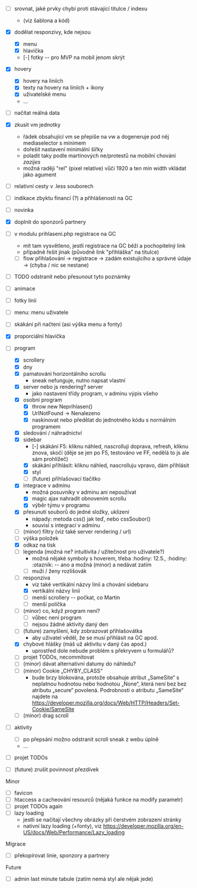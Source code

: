 - [ ] srovnat, jaké prvky chybí proti stávající titulce / indexu
    - (viz šablona a kód)
- [x] dodělat responzivy, kde nejsou
    - [x] menu
    - [x] hlavička
    - [-] fotky -- pro MVP na mobil jenom skrýt
- [x] hovery
    - [x] hovery na liniích
    - [x] texty na hovery na liniích + ikony
    - [x] uživatelské menu
    - ...
- [ ] načítat reálná data
- [x] zkusit vm jednotky
    - řádek obsahující vm se přepíše na vw a dogeneruje pod něj mediaselector s minimem
    - dořešit nastavení minimální šířky
    - poladit taky podle martinových ne/protestů na mobilní chování _zazijes_
    - možná raději "rel" (pixel relative) vůči 1920 a ten min width vkládat jako agument
- [ ] relativní cesty v .less souborech
- [ ] indikace zbyktu financí (?) a přihlášenosti na GC
- [ ] novinka
- [x] doplnit do sponzorů partnery
- [ ] v modulu prihlaseni.php registrace na GC
    - mít tam vysvětleno, jestli registrace na GC běží a pochopitelný link
    - případně řešit jinak (původně link "přihláška" na titulce)
    - [ ] flow přihlašování -> registrace -> zadám existujícího a správné údaje -> (chyba / nic se nestane)
- [ ] TODO odstranit nebo přesunout tyto poznámky
- [ ] animace
- [ ] fotky linií
- [ ] menu: menu uživatele
- [ ] skákání při načtení (asi výška menu a fonty)
- [x] proporciální hlavička

- [ ] program
    - [x] scrollery
    - [x] dny
    - [x] pamatování horizontálního scrollu
        - sneak nefunguje, nutno napsat vlastní
    - [x] server nebo js rendering? server
        - jako nastavení třídy program, v adminu výpis všeho
    - [x] osobní program
        - [x] throw new Neprihlasen()
        - [x] UrlNotFound -> Nenalezeno
        - [x] naskinovat nebo předělat do jednotného kódu s normálním programem
    - [x] sledování / náhradnictví
    - [x] sidebar
        - [-] skákání F5: kliknu náhled, nascrolluji doprava, refresh, kliknu znova, skočí (děje se jen po F5, testováno ve FF, nedělá to js ale sám prohlížeč)
        - [x] skákání přihlásit: kliknu náhled, nascrolluju vpravo, dám přihlásit
        - [x] styl
        - [ ] (future) přihlašovací tlačítko
    - [x] integrace v adminu
        - možná posuvníky v adminu ani nepoužívat
        - [x] magic ajax nahradit obnovením scrollu
        - [x] výběr týmu v programu
    - [x] přesunutí souborů do jedné složky, uklizení
        - nápady: metoda css() jak teď, nebo cssSoubor()
        - souvisí s integrací v adminu
    - [ ] (minor) filtry (viz také server rendering / url)
    - [ ] výška položek
    - [x] odkaz na tisk
    - [ ] legenda (možná ne? intuitivita / užitečnost pro uživatele?)
        - možná nějaké symboly s hoverem, třeba :hodiny: 12.5., :hodiny: :otazník: -- ano a možná (minor) a nedávat zatím
        - [ ] muži / ženy rozlišovák
    - [ ] responziva
        - viz také vertikální názvy linií a chování sidebaru
        - [x] vertikální názvy linií
        - [ ] menší scrollery -- počkat, co Martin
        - [ ] menší políčka
    - [ ] (minor) co, když program není?
        - [ ] vůbec není program
        - [ ] nejsou žádné aktivity daný den
    - [ ] (future) zamyšlení, kdy zobrazovat přihlašovátka
        - aby uživatel věděl, že se musí přihlásit na GC apod.
    - [x] chybové hlášky (máš už aktivitu v daný čas apod.)
        - uprostřed dole nebude problém s překryvem u formulářů?
    - [ ] projet TODOs, necommitovat
    - [ ] (minor) dávat alternativní datumy do náhledu?
    - [ ] (minor) Cookie „CHYBY_CLASS“
        - bude brzy blokována, protože obsahuje atribut „SameSite“ s neplatnou hodnotou nebo hodnotou „None“, která není bez bez atributu „secure“ povolená. Podrobnosti o atributu „SameSite“ najdete na https://developer.mozilla.org/docs/Web/HTTP/Headers/Set-Cookie/SameSite
    - [ ] (minor) drag scroll

- [ ] aktivity
    - [ ] po přepsání možno odstranit scroll sneak z webu úplně
    - ...

- [ ] projet TODOs
- [ ] (future) zrušit povinnost přezdívek

Minor

- [ ] favicon
- [ ] htaccess a cacheování resourců (nějaká funkce na modify parametr)
- [ ] projet TODOs again
- [ ] lazy loading
    - jestli se načítají všechny obrázky při čerstvém zobrazení stránky
    - nativní lazy loading (+fonty), viz https://developer.mozilla.org/en-US/docs/Web/Performance/Lazy_loading

Migrace

- [ ] překopírovat linie, sponzory a partnery

Future

- [ ] admin last minute tabule (zatím nemá styl ale nějak jede)
